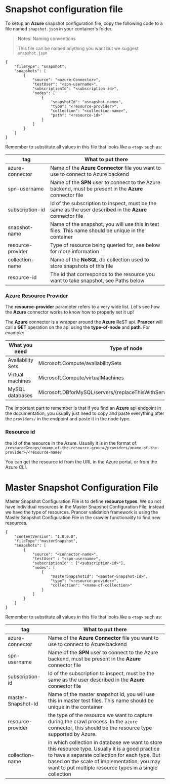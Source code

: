# Snapshot configuration file

To setup an **Azure** snapshot configuration file, copy the following code to a file named `snapshot.json` in your container's folder.

> <NoteTitle>Notes: Naming conventions</NoteTitle>
>
> This file can be named anything you want but we suggest `snapshot.json`

    {
        "fileType": "snapshot",
        "snapshots": [
            {
                "source": "<azure-Connector>",
                "testUser": "<spn-username>",
                "subscriptionId": "<subscription-id>",
                "nodes": [
                    {
                        "snapshotId": "<snapshot-name>",
                        "type": "<resource-provider>",
                        "collection": "<collection-name>",
                        "path": "<resource-id>"
                    }
                ]
            }
        ]
    }

Remember to substitute all values in this file that looks like a `<tag>` such as:

| tag | What to put there |
|-----|-------------------|
| azure-connector | Name of the **Azure Connector** file you want to use to connect to Azure backend |
| spn-username | Name of the **SPN** user to connect to the Azure backend, must be present in the **Azure** connector file |
| subscription-id | Id of the subscription to inspect, must be the same as the user described in the **Azure** connector file |
| snapshot-name | Name of the snapshot, you will use this in test files. This name should be unique in the container |
| resource-provider | Type of resource being queried for, see below for more information |
| collection-name | Name of the **NoSQL** db collection used to store snapshots of this file |
| resource-id | The id that corresponds to the resource you want to take snapshot, see Paths below |

### Azure Resource Provider

The **resource-provider** parameter refers to a very wide list. Let's see how the **Azure** connector works to know how to properly set it up!

The **Azure** connector is a wrapper around the **Azure** ReST api. **Prancer** will call a **GET** operation on the api using the **type-of-node** and **path**. For example:

| What you need | Type of node |
|---------------|--------------|
| Availability Sets | Microsoft.Compute/availabilitySets | 
| Virtual machines | Microsoft.Compute/virtualMachines |
| MySQL databases | Microsoft.DBforMySQL/servers/{replaceThisWithServerName}/databases |

The important part to remember is that if you find an **Azure** api endpoint in the documentation, you usually just need to copy and paste everything after the `providers/` in the endpoint and paste it in the node type.

### Resource id

the id of the resource in the Azure. Usually it is in the format of: 
`/resourceGroups/<name-of-the-resource-group>/providers/<name-of-the-provider>/<resource-name/`

You can get the resource id from the URL in the Azure portal, or from the Azure CLI.

# Master Snapshot Configuration File
Master Snapshot Configuration File is to define **resource types**. We do not have individual resources in the Master Snapshot Configuration File, instead we have the type of resources.
Prancer validation framework is using the Master Snapshot Configuration File in the crawler functionality to find new resources.

```
{
    "contentVersion": "1.0.0.0",
    "fileType":"masterSnapshot",
    "snapshots": [
        {
            "source": "<connector-name>",
            "testUser" : "<spn-username>",
            "subscriptionId" : ["<subscription-id>"],
            "nodes": [
                {
                    "masterSnapshotId": "<master-Snapshot-Id>",
                    "type": "<resource-provider>",
                    "collection": "<name-of-collection>"
                }
            ]
        }
    ]
}
```
Remember to substitute all values in this file that looks like a `<tag>` such as:

| tag | What to put there |
|-----|-------------------|
| azure-connector | Name of the **Azure Connector** file you want to use to connect to Azure backend |
| spn-username | Name of the **SPN** user to connect to the Azure backend, must be present in the **Azure** connector file |
| subscription-id | Id of the subscription to inspect, must be the same as the user described in the **Azure** connector file |
| master-Snapshot-Id | Name of the master snapshot id, you will use this in master test files. This name should be unique in the container |
| resource-provider | the type of the resource we want to capture during the crawl process. In the `azure` connector, this should be the resource type supported by Azure. |
| collection-name | in which collection in database we want to store this resource type. Usually it is a good practice to have a separate collection for each type. But based on the scale of implementation, you may want to put multiple resource types in a single collection |